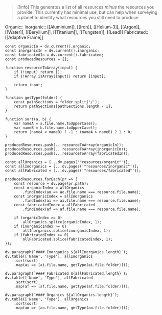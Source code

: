 > [!info]
> This generates a list of all resources *minus* the resources you provide. This currently has minimal use, but can help when surveying a planet to identify what resources you still need to produce

Organic:: 
Inorganic:: [[Aluminium]], [[Iron]], [[Helium-3]], [[Argon]], [[Water]], [[Beryllium]], [[Titanium]], [[Tungsten]], [[Lead]]
Fabricated:: [[Adaptive Frame]]

```dataviewjs
const organicIn = dv.current().organic;
const inorganicIn = dv.current().inorganic;
const fabricatedIn = dv.current().fabricated;
const producedResources = [];

function resourceToArray(input) {
	if (!input) return [];
	if (!Array.isArray(input)) return [input];

	return input;
}

function getType(folder) {
	const pathSections = folder.split('/');
	return pathSections[pathSections.length - 1];
}

function sort(a, b) {
	var nameA = a.file.name.toUpperCase();
	var nameB = b.file.name.toUpperCase();
	return (nameA < nameB) ? -1 : (nameA > nameB) ? 1 : 0;
}

producedResources.push(...resourceToArray(organicIn));
producedResources.push(...resourceToArray(inorganicIn));
producedResources.push(...resourceToArray(fabricatedIn));

const allOrganics = [...dv.pages('"resources/organic"')];
const allInorganics = [...dv.pages('"resources/inorganic"')];
const allFabricated = [...dv.pages('"resources/fabricated"')];

producedResources.forEach(pr => {
	const resource = dv.page(pr.path);
	const organicIndex = allOrganics
		.findIndex(ao => ao.file.name === resource.file.name);
	const inorganicIndex = allInorganics
		.findIndex(ai => ai.file.name === resource.file.name);
	const fabricatedIndex = allFabricated
		.findIndex(af => af.file.name === resource.file.name);

	if (organicIndex >= 0)
		allOrganics.splice(organicIndex, 1);
	if (inorganicIndex >= 0) 
		allInorganics.splice(inorganicIndex, 1);
	if (fabricatedIndex >= 0) 
		allFabricated.splice(fabricatedIndex, 1);
});

dv.paragraph(`#### Inorganics ${allInorganics.length}`);
dv.table(['Name', 'Type'], allInorganics
	.sort(sort)
	.map(ai => [ai.file.name, getType(ai.file.folder)]));

dv.paragraph(`#### Fabricated ${allFabricated.length}`);
dv.table(['Name', 'Type'], allFabricated
	.sort(sort)
	.map(af => [af.file.name, getType(af.file.folder)]));

dv.paragraph(`#### Organics ${allOrganics.length}`);
dv.table(['Name', 'Type'], allOrganics
	.sort(sort)
	.map(ao => [ao.file.name, getType(ao.file.folder)]));
```

